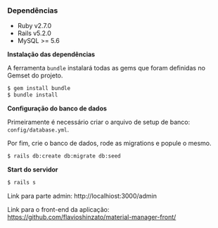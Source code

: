 ### Dependências

 - Ruby v2.7.0
 - Rails v5.2.0
 - MySQL >= 5.6 

**Instalação das dependências**

A ferramenta `bundle` instalará todas as gems que foram definidas no Gemset do projeto.
```bash
$ gem install bundle
$ bundle install
```

**Configuração do banco de dados**

Primeiramente é necessário criar o arquivo de setup de banco: `config/database.yml`.

Por fim, crie o banco de dados, rode as migrations e popule o mesmo.

```bash
$ rails db:create db:migrate db:seed
```

**Start do servidor**
```bash
$ rails s
```

Link para parte admin: http://localhiost:3000/admin

Link para o front-end da aplicação: https://github.com/flavioshinzato/material-manager-front/
